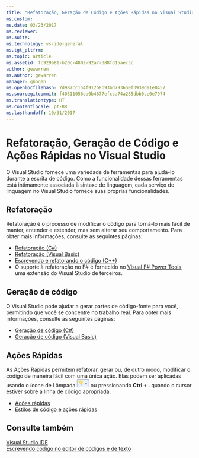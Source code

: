```yaml
---
title: "Refatoração, Geração de Código e Ações Rápidas no Visual Studio | Microsoft Docs"
ms.custom: 
ms.date: 03/23/2017
ms.reviewer: 
ms.suite: 
ms.technology: vs-ide-general
ms.tgt_pltfrm: 
ms.topic: article
ms.assetid: fc929a81-b20c-4802-92a7-388fd15aec3c
author: gewarren
ms.author: gewarren
manager: ghogen
ms.openlocfilehash: 7d987cc154f912b8b93bd79365ef3939da1e0457
ms.sourcegitcommit: f40311056ea0b4677efcca74a285dbb0ce0e7974
ms.translationtype: HT
ms.contentlocale: pt-BR
ms.lasthandoff: 10/31/2017
---
```

# <a name="refactoring-code-generation-and-quick-actions-in-visual-studio"></a>Refatoração, Geração de Código e Ações Rápidas no Visual Studio
O Visual Studio fornece uma variedade de ferramentas para ajudá-lo durante a escrita de código.  Como a funcionalidade dessas ferramentas está intimamente associada à sintaxe de linguagem, cada serviço de linguagem no Visual Studio fornece suas próprias funcionalidades.

## <a name="refactoring"></a>Refatoração
Refatoração é o processo de modificar o código para torná-lo mais fácil de manter, entender e estender, mas sem alterar seu comportamento.  Para obter mais informações, consulte as seguintes páginas:  
  
* [Refatoração (C#)](../csharp-ide/refactoring-csharp.md)  
* [Refatoração (Visual Basic)](../vb-ide/refactoring-vb.md)  
* [Escrevendo e refatorando o código (C++)](/cpp/ide/writing-and-refactoring-code-cpp)  
* O suporte à refatoração no F# é fornecido no [Visual F# Power Tools](https://visualstudiogallery.msdn.microsoft.com/136b942e-9f2c-4c0b-8bac-86d774189cff), uma extensão do Visual Studio de terceiros.  

## <a name="code-generation"></a>Geração de código
O Visual Studio pode ajudar a gerar partes de código-fonte para você, permitindo que você se concentre no trabalho real.  Para obter mais informações, consulte as seguintes páginas:  
  
* [Geração de código (C#)](../csharp-ide/code-generation-csharp.md)
* [Geração de código (Visual Basic)](../vb-ide/code-generation-vb.md)

<a name="#quick-actions"></a>
## <a name="quick-actions"></a>Ações Rápidas
As Ações Rápidas permitem refatorar, gerar ou, de outro modo, modificar o código de maneira fácil com uma única ação.  Elas podem ser aplicadas usando o ícone de Lâmpada ![Ícone de lâmpada pequeno](media/vs2015_lightbulbsmall.png "VS2017_LightBulbSmall") ou pressionando **Ctrl + .** quando o cursor estiver sobre a linha de código apropriada.

* [Ações rápidas](quick-actions.md)
* [Estilos de código e ações rápidas](code-styles-and-quick-actions.md)

## <a name="see-also"></a>Consulte também  
[Visual Studio IDE](../ide/visual-studio-ide.md)   
[Escrevendo código no editor de códigos e de texto](../ide/writing-code-in-the-code-and-text-editor.md)  

